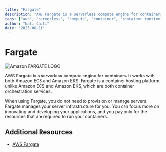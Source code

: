 ```yaml
---
title: "Fargate"
description: "AWS Fargate is a serverless compute engine for containers. It works with both Amazon ECS and Amazon EKS."
tags: ["aws", "serverless", "compute", "container", "container_runtime"]
author: "Nati Cabti"
date: "2025-08-11"
---
```


# Fargate

<div class="aws__ImageCentered">
<img style={{ width: '96px', overflowX: 'auto' }} src="/img/aws/aws-logo-fargate.png" alt="Amazon FARGATE LOGO" />
</div>

AWS Fargate is a serverless compute engine for containers. It works with both Amazon ECS and Amazon EKS. Fargate is a container hosting platform, unlike Amazon ECS and Amazon EKS, which are both container orchestration services.

When using Fargate, you do not need to provision or manage servers. Fargate manages your server infrastructure for you. You can focus more on innovating and developing your applications, and you pay only for the resources that are required to run your containers.

## Additional Resources

- [AWS Fargate](https://aws.amazon.com/fargate/)
